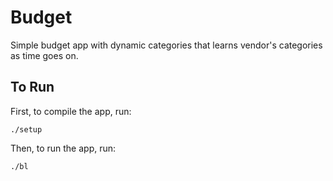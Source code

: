 Budget
======

Simple budget app with dynamic categories that learns vendor's categories as time goes on.

To Run
------

First, to compile the app, run:

    ./setup

Then, to run the app, run:

    ./bl
